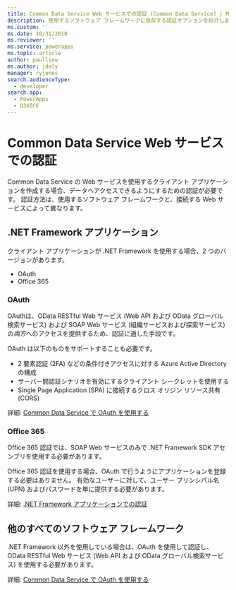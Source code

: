 ```yaml
---
title: Common Data Service Web サービスでの認証 (Common Data Service) | Microsoft Docs
description: 使用するソフトウェア フレームワークに依存する認証オプションを紹介します。
ms.custom: ''
ms.date: 10/31/2018
ms.reviewer: ''
ms.service: powerapps
ms.topic: article
author: paulliew
ms.author: jdaly
manager: ryjones
search.audienceType:
  - developer
search.app:
  - PowerApps
  - D365CE
---
```

# <a name="authentication-with-common-data-service-web-services"></a>Common Data Service Web サービスでの認証

Common Data Service の Web サービスを使用するクライアント アプリケーションを作成する場合、データへアクセスできるようにするための認証が必要です。 認証方法は、使用するソフトウェア フレームワークと、接続する Web サービスによって異なります。

## <a name="net-framework-applications"></a>.NET Framework アプリケーション

クライアント アプリケーションが .NET Framework を使用する場合、2 つのバージョンがあります。

- OAuth
- Office 365

### <a name="oauth"></a>OAuth

OAuthは、OData RESTful Web サービス (Web API および OData グローバル検索サービス) および SOAP Web サービス (組織サービスおよび探索サービス) の*両方*へのアクセスを提供するため、認証に適した手段です。 

OAuth は以下のものをサポートすることも必要です。 
 - 2 要素認証 (2FA) などの条件付きアクセスに対する Azure Active Directory の構成
 - サーバー間認証シナリオを有効にするクライアント シークレットを使用する
 - Single Page Application (SPA) に接続するクロス オリジン リソース共有 (CORS)

詳細: [Common Data Service で OAuth を使用する](authenticate-oauth.md)

### <a name="office-365"></a>Office 365

Office 365 認証では、SOAP Web サービスのみで .NET Framework SDK アセンブリを使用する必要があります。

Office 365 認証を使用する場合、OAuth で行うようにアプリケーションを登録する必要はありません。 有効なユーザーに対して、ユーザー プリンシパル名 (UPN) およびパスワードを単に提供する必要があります。

詳細: [.NET Framework アプリケーションでの認証](authenticate-dot-net-framework.md)

## <a name="all-other-software-frameworks"></a>他のすべてのソフトウェア フレームワーク

.NET Framework 以外を使用している場合は、OAuth を使用して認証し、OData RESTful Web サービス (Web API および OData グローバル検索サービス) を使用する必要があります。

詳細: [Common Data Service で OAuth を使用する](authenticate-oauth.md)
